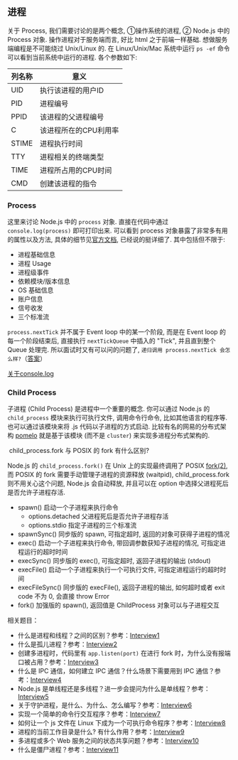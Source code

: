 ## 进程

关于 Process, 我们需要讨论的是两个概念, ①操作系统的进程, ② Node.js 中的 Process 对象. 操作进程对于服务端而言, 好比 html 之于前端一样基础. 想做服务端编程是不可能绕过 Unix/Linux 的. 在 Linux/Unix/Mac 系统中运行 `ps -ef` 命令可以看到当前系统中运行的进程. 各个参数如下:



| 列名称 | 意义                  |
| ------ | --------------------- |
| UID    | 执行该进程的用户ID    |
| PID    | 进程编号              |
| PPID   | 该进程的父进程编号    |
| C      | 该进程所在的CPU利用率 |
| STIME  | 进程执行时间          |
| TTY    | 进程相关的终端类型    |
| TIME   | 进程所占用的CPU时间   |
| CMD    | 创建该进程的指令      |



### Process

这里来讨论 Node.js 中的 `process` 对象. 直接在代码中通过 `console.log(process)` 即可打印出来. 可以看到 process 对象暴露了非常多有用的属性以及方法, 具体的细节见[官方文档](https://nodejs.org/dist/latest-v6.x/docs/api/process.html), 已经说的挺详细了. 其中包括但不限于:

- 进程基础信息
- 进程 Usage
- 进程级事件
- 依赖模块/版本信息
- OS 基础信息
- 账户信息
- 信号收发
- 三个标准流



`process.nextTick` 并不属于 Event loop 中的某一个阶段, 而是在 Event loop 的每一个阶段结束后, 直接执行 `nextTickQueue` 中插入的 "Tick", 并且直到整个 Queue 处理完. 所以面试时又有可以问的问题了, `递归调用 process.nextTick 会怎么样?`（[答案](https://juejin.im/post/5dd24ecce51d453fb903ff37#heading-6)）



[关于console.log](https://github.com/Q-Angelo/Nodejs-Roadmap/blob/master/docs/nodejs/console.md)



### Child Process

子进程 (Child Process) 是进程中一个重要的概念. 你可以通过 Node.js 的 `child_process` 模块来执行可执行文件, 调用命令行命令, 比如其他语言的程序等. 也可以通过该模块来将 .js 代码以子进程的方式启动. 比较有名的网易的分布式架构 [pomelo](https://github.com/NetEase/pomelo) 就是基于该模块 (而不是 `cluster`) 来实现多进程分布式架构的.

​		child_process.fork 与 POSIX 的 fork 有什么区别?

Node.js 的 `child_process.fork()` 在 Unix 上的实现最终调用了 POSIX [fork(2)](http://man7.org/linux/man-pages/man2/fork.2.html), 而 POSIX 的 fork 需要手动管理子进程的资源释放 (waitpid), child_process.fork 则不用关心这个问题, Node.js 会自动释放, 并且可以在 option 中选择父进程死后是否允许子进程存活.



- spawn() 启动一个子进程来执行命令
  - options.detached 父进程死后是否允许子进程存活
  - options.stdio 指定子进程的三个标准流
- spawnSync() 同步版的 spawn, 可指定超时, 返回的对象可获得子进程的情况
- exec() 启动一个子进程来执行命令, 带回调参数获知子进程的情况, 可指定进程运行的超时时间
- execSync() 同步版的 exec(), 可指定超时, 返回子进程的输出 (stdout)
- execFile() 启动一个子进程来执行一个可执行文件, 可指定进程运行的超时时间
- execFileSync() 同步版的 execFile(), 返回子进程的输出, 如何超时或者 exit code 不为 0, 会直接 throw Error
- fork() 加强版的 spawn(), 返回值是 ChildProcess 对象可以与子进程交互



相关题目：

- 什么是进程和线程？之间的区别？参考：[Interview1](https://www.nodejs.red/#/nodejs/process-threads?id=interview1)
- 什么是孤儿进程？参考：[Interview2](https://www.nodejs.red/#/nodejs/process-threads?id=interview2)
- 创建多进程时，代码里有 `app.listen(port)` 在进行 fork 时，为什么没有报端口被占用？参考：[Interview3](https://www.nodejs.red/#/nodejs/process-threads?id=interview3)
- 什么是 IPC 通信，如何建立 IPC 通信？什么场景下需要用到 IPC 通信？参考：[Interview4](https://www.nodejs.red/#/nodejs/process-threads?id=interview4)
- Node.js 是单线程还是多线程？进一步会提问为什么是单线程？参考：[Interview5](https://www.nodejs.red/#/nodejs/process-threads?id=interview5)
- 关于守护进程，是什么、为什么、怎么编写？参考：[Interview6](https://www.nodejs.red/#/nodejs/process-threads?id=interview6)
- 实现一个简单的命令行交互程序？参考：[Interview7](https://www.nodejs.red/#/nodejs/process-threads?id=interview7)
- 如何让一个 js 文件在 Linux 下成为一个可执行命令程序？参考：[Interview8](https://www.nodejs.red/#/nodejs/process-threads?id=interview8)
- 进程的当前工作目录是什么? 有什么作用？参考：[Interview9](https://www.nodejs.red/#/nodejs/process-threads?id=interview9)
- 多进程或多个 Web 服务之间的状态共享问题？参考：[Interview10](https://www.nodejs.red/#/nodejs/process-threads?id=interview10)
- 什么是僵尸进程？参考：[Interview11](https://www.nodejs.red/#/nodejs/process-threads?id=interview11)

